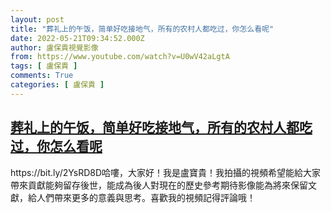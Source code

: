 ```yaml
---
layout: post
title: "葬礼上的午饭，简单好吃接地气，所有的农村人都吃过，你怎么看呢"
date: 2022-05-21T09:34:52.000Z
author: 盧保貴視覺影像
from: https://www.youtube.com/watch?v=U0wV42aLgtA
tags: [ 盧保貴 ]
comments: True
categories: [ 盧保貴 ]
---
```

<!--1653125692000-->
[葬礼上的午饭，简单好吃接地气，所有的农村人都吃过，你怎么看呢](https://www.youtube.com/watch?v=U0wV42aLgtA)
------

<div>
https://bit.ly/2YsRD8D哈嘍，大家好！我是盧寶貴！我拍攝的視頻希望能給大家帶來貢獻能夠留存後世，能成為後人對現在的歷史參考期待影像能為將來保留文獻，給人們帶來更多的意義與思考。喜歡我的視頻記得評論哦！
</div>
